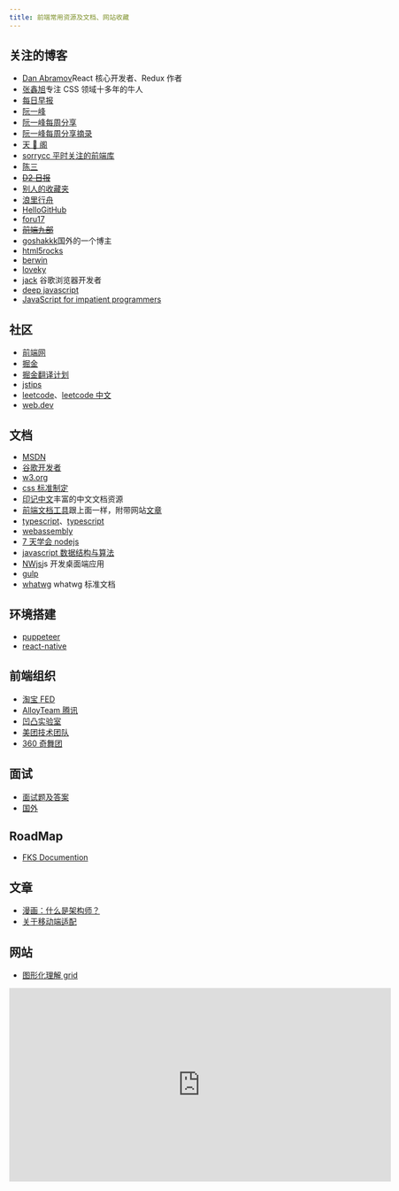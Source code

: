 ```yaml
---
title: 前端常用资源及文档、网站收藏
---
```


## 关注的博客

- [Dan Abramov](https://overreacted.io/)React 核心开发者、Redux 作者
- [张鑫旭](https://www.zhangxinxu.com/)专注 CSS 领域十多年的牛人
- [每日早报](https://wubaiqing.github.io/zaobao/)
- [阮一峰](http://www.ruanyifeng.com/home.html)
- [阮一峰每周分享](https://github.com/ruanyf/weekly)
- [阮一峰每周分享摘录](https://wanmaoor.github.io/ryfWeekly/)
- [天 🐷 阁](https://github.com/atian25/blog)
- [sorrycc 平时关注的前端库](https://github.com/sorrycc/awesome-f2e-libs)
- [陈三](https://blog.zfanw.com/)
- ~~[D2 日报](https://daily.fairyever.com/)~~
- [别人的收藏夹](https://panjiachen.github.io/awesome-bookmarks/)
- [浪里行舟](https://github.com/ljianshu/Blog)
- [HelloGitHub](https://github.com/521xueweihan/HelloGitHub/blob/master/README.md)
- [foru17](https://github.com/foru17/front-end-collect)
- ~~[前端九部](https://frontend9.com)~~
- [goshakkk](https://goshakkk.name/)国外的一个博主
- [html5rocks](https://www.html5rocks.com/zh/tutorials/)
- [berwin](https://github.com/berwin/Blog)
- [loveky](https://loveky.github.io/)
- [jack](https://jakearchibald.com/) 谷歌浏览器开发者
- [deep javascript](https://exploringjs.com/deep-js/)
- [JavaScript for impatient programmers](https://exploringjs.com/impatient-js/toc.html)

## 社区

- [前端网](https://www.qdfuns.com/portal.php)
- [掘金](https://juejin.im/)
- [掘金翻译计划](https://juejin.im/tag/%E6%8E%98%E9%87%91%E7%BF%BB%E8%AF%91%E8%AE%A1%E5%88%92)
- [jstips](http://www.jstips.co/)
- [leetcode](https://leetcode.com/)、[leetcode 中文](https://leetcode-cn.com/)
- [web.dev](https://web.dev/)

## 文档

- [MSDN](https://developer.mozilla.org/zh-CN/docs/Web)
- [谷歌开发者](https://developers.google.com/web/)
- [w3.org](https://www.w3.org/)
- [css 标准制定](https://drafts.csswg.org/)
- [印记中文](https://www.docschina.org/)丰富的中文文档资源
- [前端文档工具](https://www.html.cn/nav/)跟上面一样，附带网站[文章](https://www.html.cn/archives/)
- [typescript](https://www.runoob.com/manual/gitbook/TypeScript/_book/)、[typescript](https://zhongsp.gitbooks.io/typescript-handbook/doc/handbook/tutorials/React.html)
- [webassembly](https://webassembly.org/)
- [7 天学会 nodejs](http://nqdeng.github.io/7-days-nodejs/)
- [javascript 数据结构与算法](https://github.com/trekhleb/javascript-algorithms/blob/master/README.zh-CN.md)
- [NWjs](https://nwjs.io/)js 开发桌面端应用
- [gulp](https://gulpjs.com/)
- [whatwg](https://spec.whatwg.org/) whatwg 标准文档

## 环境搭建

- [puppeteer](https://juejin.im/post/5b99c9ece51d450e51625630)
- [react-native](/code/react-native/mac搭建react-native开发环境)

## 前端组织

- [淘宝 FED](http://taobaofed.org/)
- [AlloyTeam 腾讯](http://alloyteam.com/)
- [凹凸实验室](https://aotu.io/)
- [美团技术团队](https://tech.meituan.com/)
- [360 奇舞团](https://75team.com/)

## 面试

- [面试题及答案](https://github.com/markyun/My-blog/tree/master/Front-end-Developer-Questions)
- [国外](https://github.com/h5bp/Front-end-Developer-Interview-Questions)

## RoadMap

- [FKS Documention](http://html5ify.com/fks/index.html)

## 文章

- [漫画：什么是架构师？](https://mp.weixin.qq.com/s/38RF3REJX8rF6Ejt1V-yXQ)
- [关于移动端适配](https://mp.weixin.qq.com/s/J3sAnIsiZ1-2jwZcg9VVVw)

## 网站

- [图形化理解 grid](https://cssgridgarden.com/)

<iframe src="https://www.gettoby.com/e/mn1lap5n2cb6" width="690" height="350" frameBorder="0">Collection: 前端 (190 tabs)<a href="https://www.gettoby.com/p/mn1lap5n2cb6" target="_blank"></a></iframe>
